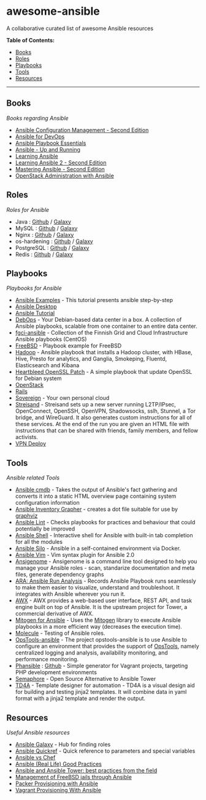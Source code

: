 # awesome-ansible
A collaborative curated list of awesome Ansible resources

<!-- START doctoc generated TOC please keep comment here to allow auto update -->
<!-- DON'T EDIT THIS SECTION, INSTEAD RE-RUN doctoc TO UPDATE -->
**Table of Contents:**

- [Books](#books)
- [Roles](#roles)
- [Playbooks](#playbooks)
- [Tools](#tools)
- [Resources](#resources)

<!-- END doctoc generated TOC please keep comment here to allow auto update -->
---
## Books

*Books regarding Ansible*

- [Ansible Configuration Management - Second Edition](https://www.packtpub.com/networking-and-servers/ansible-configuration-management-second-edition)
- [Ansible for DevOps](https://www.ansiblefordevops.com)
- [Ansible Playbook Essentials](https://www.packtpub.com/networking-and-servers/ansible-playbook-essentials)
- [Ansible - Up and Running](http://shop.oreilly.com/product/0636920035626.do)
- [Learning Ansible](https://www.packtpub.com/networking-and-servers/learning-ansible)
- [Learning Ansible 2 - Second Edition](https://www.packtpub.com/networking-and-servers/learning-ansible-2-second-edition)
- [Mastering Ansible - Second Edition](https://www.packtpub.com/networking-and-servers/mastering-ansible-second-edition)
- [OpenStack Administration with Ansible](https://www.packtpub.com/virtualization-and-cloud/openstack-administration-ansible)

## Roles

*Roles for Ansible*

- Java : [Github](https://github.com/silpion/ansible-java) / [Galaxy](https://galaxy.ansible.com/list#/roles/457)
- MySQL : [Github](https://github.com/ANXS/mysql) / [Galaxy](https://galaxy.ansible.com/list#/roles/509)
- Nginx : [Github](https://github.com/jdauphant/ansible-role-nginx) / [Galaxy](https://galaxy.ansible.com/list#/roles/466)
- os-hardening : [Github](https://github.com/dev-sec/ansible-os-hardening) / [Galaxy](https://galaxy.ansible.com/dev-sec/os-hardening/)
- PostgreSQL : [Github](https://github.com/ANXS/postgresql) / [Galaxy](https://galaxy.ansible.com/list#/roles/512)
- Redis : [Github](https://github.com/DavidWittman/ansible-redis) / [Galaxy](https://galaxy.ansible.com/detail#/role/730)

## Playbooks

*Playbooks for Ansible*

- [Ansible Examples](https://github.com/ansible/ansible-examples) - This tutorial presents ansible step-by-step
- [Ansible Desktop](https://github.com/kalos/ansible-desktop)
- [Ansible Tutorial](https://github.com/leucos/ansible-tuto)
- [DebOps](https://debops.org/) - Your Debian-based data center in a box. A collection of Ansible playbooks, scalable from one container to an entire data center.
- [fgci-ansible](https://github.com/CSCfi/fgci-ansible) - Collection of the Finnish Grid and Cloud Infrastructure Ansible playbooks (CentOS)
- [FreeBSD](https://github.com/jdauphant/ansible-freebsd-playbooks) - Playbook example for FreeBSD
- [Hadoop](https://github.com/analytically/hadoop-ansible) - Ansible playbook that installs a Hadoop cluster, with HBase, Hive, Presto for analytics, and Ganglia, Smokeping, Fluentd, Elasticsearch and Kibana
- [Heartbleed OpenSSL Patch](https://github.com/jdauphant/patch-openssl-CVE-2014-0160) - A simple playbook that update OpenSSL for Debian system
- [OpenStack](https://github.com/openstack/openstack-ansible)
- [Rails](https://github.com/j-mcnally/ansible-rails)
- [Sovereign](https://github.com/sovereign/sovereign) - Your own personal cloud
- [Streisand](https://github.com/StreisandEffect/streisand) - Streisand sets up a new server running L2TP/IPsec, OpenConnect, OpenSSH, OpenVPN, Shadowsocks, sslh, Stunnel, a Tor bridge, and WireGuard. It also generates custom instructions for all of these services. At the end of the run you are given an HTML file with instructions that can be shared with friends, family members, and fellow activists.
- [VPN Deploy](https://github.com/ftao/vpn-deploy-playbook)

## Tools

*Ansible related Tools*

- [Ansible cmdb](https://github.com/fboender/ansible-cmdb) - Takes the output of Ansible's fact gathering and converts it into a static HTML overview page containing system configuration information
- [Ansible Inventory Grapher](https://github.com/willthames/ansible-inventory-grapher) - creates a dot file suitable for use by [graphviz](http://www.graphviz.org/)
- [Ansible Lint](https://github.com/willthames/ansible-lint) - Checks playbooks for practices and behaviour that could potentially be improved
- [Ansible Shell](https://github.com/dominis/ansible-shell) - Interactive shell for Ansible with built-in tab completion for all the modules
- [Ansible Silo](https://github.com/groupon/ansible-silo) - Ansible in a self-contained environment via Docker.
- [Ansible Vim](https://github.com/pearofducks/ansible-vim) - Vim syntax plugin for Ansible 2.0
- [Ansigenome](https://github.com/nickjj/ansigenome) - Ansigenome is a command line tool designed to help you manage your Ansible roles - scan, standarize documentation and meta files, generate dependency graphs
- [ARA: Ansible Run Analysis](https://github.com/openstack/ara) - Records Ansible Playbook runs seamlessly to make them easier to visualize, understand and troubleshoot. It integrates with Ansible wherever you run it.
- [AWX](https://github.com/ansible/awx) - AWX provides a web-based user interface, REST API, and task engine built on top of Ansible. It is the upstream project for Tower, a commercial derivative of AWX.
- [Mitogen for Ansible](https://mitogen.readthedocs.io/en/latest/ansible.html) - Uses the [Mitogen](https://github.com/dw/mitogen/) library to execute Ansible playbooks in a more efficient way (decreases the execution time).
- [Molecule](https://github.com/metacloud/molecule) - Testing of Ansible roles.
- [OpsTools-ansible](https://github.com/centos-opstools/opstools-ansible) - The project opstools-ansible is to use Ansible to configure an environment that provides the support of [OpsTools](https://wiki.centos.org/SpecialInterestGroup/OpsTools), namely centralized logging and analysis, availability monitoring, and performance monitoring.
- [Phansible](http://phansible.com/) : [Github](https://github.com/phansible/phansible) - Simple generator for Vagrant projects, targeting PHP development environments
- [Semaphore](https://github.com/ansible-semaphore/semaphore) - Open Source Alternative to Ansible Tower
- [TD4A](https://github.com/cidrblock/td4a) - Template designer for automation - TD4A is a visual design aid for building and testing jinja2 templates. It will combine data in yaml format with a jinja2 template and render the output.

## Resources

*Useful Ansible resources*

- [Ansible Galaxy](https://galaxy.ansible.com/) - Hub for finding roles
- [Ansible Quickref](https://github.com/lorin/ansible-quickref/) - Quick reference to parameters and special variables
- [Ansible vs Chef](https://tjheeta.github.io/2015/04/15/ansible-vs-chef/)
- [Ansible (Real Life) Good Practices](https://reinteractive.com/posts/167-ansible-real-life-good-practices/)
- [Ansible and Ansible Tower: best practices from the field](https://www.juliosblog.com/ansible-and-ansible-tower-best-practices-from-the-field/)
- [Management of FreeBSD jails through Ansible](https://www.keltia.net/howtos/jail-mgmt-with-ansible/)
- [Packer Provisioning with Ansible](https://www.packer.io/docs/provisioners/ansible-local.html)
- [Vagrant Provisioning With Ansible](https://www.vagrantup.com/docs/provisioning/ansible.html)
